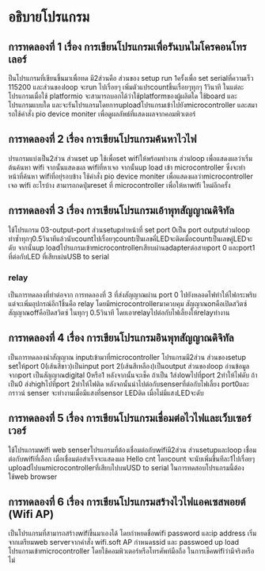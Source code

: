 # อธิบายโปรแกรม
## การทดลองที่ 1 เรื่อง การเขียนโปรแกรมเพื่อรันบนไมโครคอนโทรเลอร์
ป็นโปรแกรมที่เขียนขึ้นมาเพื่อทด มี2ส่วนคือ ส่วนของ setup run 1ครั้งเพื่อ set serialที่ความเร็ว 115200 และส่วนของloop จะrun ไปเรื่อยๆ เพิ่มตัวแปรcountขึ้นเรื่อยๆทุกๆ 1วินาที ในแต่ละโปรแกรมเมื่อใช้ platformio จะสามารถบอกได้ว่าใช้platformของผู้ผลิตใด ใช้board และโปรแกรมแบบใด และจะรันโปรแกรมโดยการuploadโปรแกรมเข้าไปยังmicrocontroller และสมารถใช้คำสั่ง pio device moniter เพื่อดูผลลัพธ์ที่แสดงผลจากคอมพิวเตอร์
## การทดลองที่ 2 เรื่อง การเขียนโปรแกรมค้นหาไวไฟ
ปรแกรมแบ่งเป็น2ส่วน ส่วนset up ใช้เพื่อset wifiให้พร้อมทำงาน ส่วนloop เพื่อแสดงผลว่าเริ่มต้นค้นหา wifi จากนั้นแสดงผล wifiที่หาเจอ จากนั้นup load เข้า microcontroller ซึ่งจะทำหน้าที่ค้นหา wifiที่อยุ่รอบข้าง ใช้คำสั่ง pio device moniter เพื่อแสดงผลว่าmicrocontroller เจอ wifi อะไรบ้าง สามารถกดปุ่มreset ที่ microcontroller เพื่อให้หาwifi ใหม่อีกครั้ง
## การทดลองที่ 3 เรื่อง การเขียนโปรแกรมเอ้าพุทสัญญาณดิจิทัล
ใช้โปรแกรม 03-output-port ส่วนsetupทำหน้าที่ set port 0เป็น port outputส่วนloop ทำซ้ำทุกๆ0.5วินาทีแล้วนับcountไปเรื่อยๆcountเป็นเลขคี่LEDจะติดเมื่อcountเป็นเลขคู่LEDจะดับ จากนั้นup loadโปรแกรมเข้าmicrocontrollerเสียบผ่านadapterต่อสายport 0 และport1 ที่ต่อกับLED ที่เสียบผ่นUSB to serial
### relay
เป็นการทดลองที่ทำต่อจาก การทดลองที่ 3 ที่ส่งสัญญาณผ่าน port 0 ไปยังหลอดไฟทำให้ไฟกระพริบ แต่จะเพิ่มอุปกรณ์อีก1ชิ้นคือ relay โดยมีmicrocontrollerมาควบคุม สัญญาณonคือเปิดสวิตซ์ สัญญาณoffคือปิดสวิตซ์ ในทุกๆ 0.5วินาที โดยเอาrelayไปต่อกับไฟเลี้ยงให้relayทำงาน
## การทดลองที่ 4 เรื่อง การเขียนโปรแกรมอินพุทสัญญาณดิจิทัล
เป็นการทดลองนำสัญญาณ inputเข้ามาที่microcontroller โปรแกรมมี2ส่วน ส่วนของsetup setให้port 0(เส้นสีขาว)เป็นinput port 2(เส้นสีเหลือง)เป็นoutput
ส่วนของloop อ่านข้อมูลจากport เป็นสัญญาณdigital 0หรือ1 หลังจากนั้นจะเช็ค ถ้าเป็น 1ส่งlowไปที่port 2ทำให้ไฟดับ ถ้าเป็น0 ส่งhighไปที่port 2ทำให้ไฟติด หลังจกนั้นนำไปต่อกับsenserที่ต่อกับไฟเลี้ยง port0และกราวน์ senser จะทำงานเมื่อมีแสงที่sensor LEDติด เมื่อไม่มีแสงLEDจะดับ
## การทดลองที่ 5 เรื่อง การเขียนโปรแกรมเชื่อมต่อไวไฟและเว็บเซอร์เวอร์
ใช้โปรแกรมwifi web senserโปรแกรมที่ต้องเชื่อมต่อกับwifiมี2ส่วน ส่วนsetupและloop เชื่อมต่อกับwifiที่เลือก เมื่อเชื่อมต่อสำเร็จจะแสดงผล Hello cnt โดยcount จะนับเพิ่มขึ้นทีละ1ไปเรื่อยๆ uploadไปบนmicrocontrollerที่เสียบไปบนUSD to serial ในการทดสอบโปรแกรมนี้ต้องใช้web browser
## การทดลองที่ 6 เรื่อง การเขียนโปรแกรมสร้างไวไฟแอคเซสพอยต์ (Wifi AP)
เป็นโปรแกรมที่สามารถสร้างwifiขึ้นมาเองได้ โดยกำหยดชื่อwifi password และip address เริ่มจากเตรียมweb serverจากคำสั่ง wifi.soft AP กำหนดssid และ passwoed up load โปรแกรมเข้าmicrocontroller โดยใช้คอมพิวเตอร์หรือโทรศัพท์มือถือ ในการเช็คwifiว่ามีจริงหรือไม่

